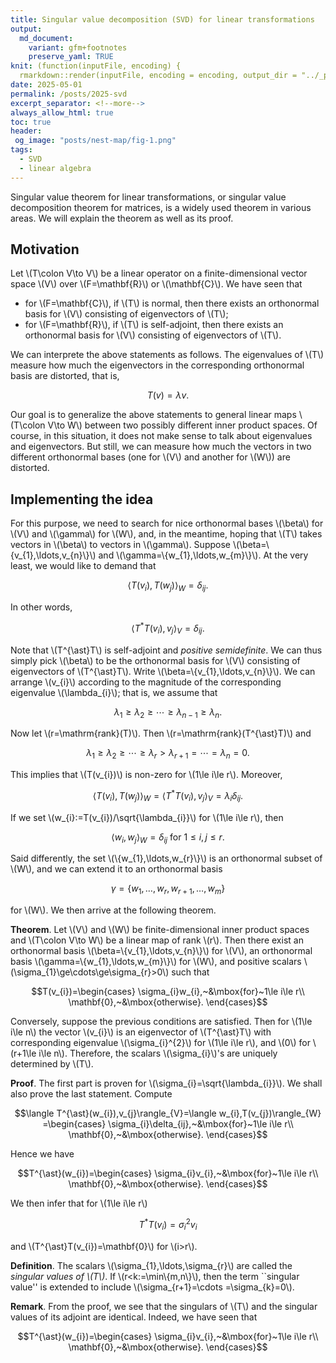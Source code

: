 ```yaml
---
title: Singular value decomposition (SVD) for linear transformations
output:
  md_document:
    variant: gfm+footnotes
    preserve_yaml: TRUE
knit: (function(inputFile, encoding) {
  rmarkdown::render(inputFile, encoding = encoding, output_dir = "../_posts") })
date: 2025-05-01
permalink: /posts/2025-svd
excerpt_separator: <!--more-->
always_allow_html: true
toc: true
header:
 og_image: "posts/nest-map/fig-1.png"
tags:
  - SVD
  - linear algebra
---
```


Singular value theorem for linear transformations, or singular value
decomposition theorem for matrices, is a widely used theorem in various areas. 
We will explain the theorem as well as its proof.

<!--more-->

## Motivation

Let \\(T\colon V\to V\\) be a linear operator
on a finite-dimensional vector space \\(V\\) over 
\\(F=\mathbf{R}\\) or \\(\mathbf{C}\\).
We have seen that 

- for \\(F=\mathbf{C}\\), if \\(T\\) is normal, then there
  exists an orthonormal basis for \\(V\\) consisting of eigenvectors of 
  \\(T\\);
- for \\(F=\mathbf{R}\\), if \\(T\\) is self-adjoint, then there
  exists an orthonormal basis for \\(V\\) consisting of eigenvectors of 
  \\(T\\).

We can interprete the above statements as follows. The eigenvalues
of \\(T\\) measure how much the eigenvectors in the corresponding 
orthonormal basis are distorted, that is,

$$T(v)=\lambda v.$$

Our goal is to generalize the above statements to general linear maps 
\\(T\colon V\to W\\) between two possibly different inner 
product spaces. Of course, in this situation, it does not 
make sense to talk about eigenvalues and eigenvectors. But still,
we can measure how much the vectors in two different orthonormal bases
(one for \\(V\\) and another for \\(W\\)) are distorted.

## Implementing the idea

For this purpose, we need to search for nice orthonormal bases \\(\beta\\)
for \\(V\\) and \\(\gamma\\) for \\(W\\), and, in the meantime, hoping that 
\\(T\\) takes vectors in \\(\beta\\) to vectors in \\(\gamma\\). Suppose
\\(\beta=\\{v_{1},\ldots,v_{n}\\}\\) and \\(\gamma=\\{w_{1},\ldots,w_{m}\\}\\).
At the very least, we would like to demand that 

  $$\langle T(v_{i}),T(w_{j})\rangle_{W}=\delta_{ij}.$$

In other words,

  $$\langle T^{\ast}T(v_{i}),v_{j}\rangle_{V}=\delta_{ij}.$$

Note that \\(T^{\ast}T\\) is self-adjoint and _positive semidefinite_. We 
can thus simply pick \\(\beta\\) to be the orthonormal basis for \\(V\\)
consisting of eigenvectors of \\(T^{\ast}T\\). Write \\(\beta=\\{v_{1},\ldots,v_{n}\\}\\).
We can arrange \\(v_{i}\\) according to the magnitude of the corresponding eigenvalue \\(\lambda_{i}\\);
that is, we assume that 

  $$\lambda_{1}\ge\lambda_{2}\ge\cdots \ge\lambda_{n-1}\ge\lambda_{n}.$$

Now let \\(r=\mathrm{rank}(T)\\). Then \\(r=\mathrm{rank}(T^{\ast}T)\\) and 

  $$\lambda_{1}\ge\lambda_{2}\ge\cdots \ge\lambda_{r}>\lambda_{r+1}=\cdots=\lambda_{n}=0.$$

This implies that \\(T(v_{i})\\) is non-zero for \\(1\le i\le r\\). Moreover,

$$\langle T(v_{i}),T(w_{j})\rangle_{W}=\langle T^{\ast}T(v_{i}),v_{j}\rangle_{V}=\lambda_{i}\delta_{ij}.$$

If we set \\(w_{i}:=T(v_{i})/\sqrt{\lambda_{i}}\\) for \\(1\le i\le r\\), then 

  $$\langle w_{i},w_{j}\rangle_{W}=\delta_{ij}~\mbox{for}~1\le i,j\le r.$$

Said differently, the set \\(\\{w_{1},\ldots,w_{r}\\}\\) is an orthonormal subset of \\(W\\),
and we can extend it to an orthonormal basis 

  $$\gamma=\{w_{1},\ldots,w_{r},w_{r+1},\ldots,w_{m}\}$$

for \\(W\\). We then arrive at the following theorem.

**Theorem**.
Let \\(V\\) and \\(W\\) be finite-dimensional inner product spaces 
and \\(T\colon V\to W\\) be a linear map of rank \\(r\\).
Then there exist an orthonormal basis \\(\beta=\\{v_{1},\ldots,v_{n}\\}\\) for \\(V\\),
an orthonormal basis \\(\gamma=\\{w_{1},\ldots,w_{m}\\}\\) for \\(W\\), and
positive scalars \\(\sigma_{1}\ge\cdots\ge\sigma_{r}>0\\) such that

  $$T(v_{i})=\begin{cases}
  \sigma_{i}w_{i},~&\mbox{for}~1\le i\le r\\
  \mathbf{0},~&\mbox{otherwise}.
  \end{cases}$$

Conversely, suppose the previous conditions are satisfied. Then for 
\\(1\le i\le n\\) the vector \\(v_{i}\\) is an eigenvector of \\(T^{\ast}T\\)
with corresponding eigenvalue \\(\sigma_{i}^{2}\\) for \\(1\le i\le r\\), and \\(0\\)
for \\(r+1\le i\le n\\). Therefore, the scalars \\(\sigma_{i}\\)'s are uniquely determined by \\(T\\).

**Proof**.
The first part is proven for \\(\sigma_{i}=\sqrt{\lambda_{i}}\\).
We shall also prove the last statement.
Compute

  $$\langle T^{\ast}(w_{i}),v_{j}\rangle_{V}=\langle w_{i},T(v_{j})\rangle_{W}
  =\begin{cases}
  \sigma_{i}\delta_{ij},~&\mbox{for}~1\le i\le r\\
  \mathbf{0},~&\mbox{otherwise}.
  \end{cases}$$

Hence we have

  $$T^{\ast}(w_{i})=\begin{cases}
  \sigma_{i}v_{i},~&\mbox{for}~1\le i\le r\\
  \mathbf{0},~&\mbox{otherwise}.
  \end{cases}$$

We then infer that for \\(1\le i\le r\\) 

  $$T^{\ast}T(v_{i})=\sigma_{i}^{2}v_{i}$$

and \\(T^{\ast}T(v_{i})=\mathbf{0}\\) for \\(i>r\\).


**Definition**.
The scalars \\(\sigma_{1},\ldots,\sigma_{r}\\) are called the
_singular values of \\(T\\)_. If \\(r<k:=\min\\{m,n\\}\\), then
the term ``singular value'' is extended to include \\(\sigma_{r+1}=\cdots =\sigma_{k}=0\\).


**Remark**.
From the proof, we see that the singulars of \\(T\\) and
the singular values of its adjoint are identical. Indeed, we have seen that 

  $$T^{\ast}(w_{i})=\begin{cases}
  \sigma_{i}v_{i},~&\mbox{for}~1\le i\le r\\
  \mathbf{0},~&\mbox{otherwise}.
  \end{cases}$$


